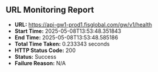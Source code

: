 ## URL Monitoring Report

- **URL:** https://api-gw1-prod1.fisglobal.com/gw/v1/health
- **Start Time:** 2025-05-08T13:53:48.351843
- **End Time:** 2025-05-08T13:53:48.585186
- **Total Time Taken:** 0.233343 seconds
- **HTTP Status Code:** 200
- **Status:** Success
- **Failure Reason:** N/A
